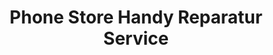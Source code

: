 ---
title: "Phone Store Handy Reparatur Service"
url: /wesel/phone-store-handy-reparatur-service/
shop: Handy
---